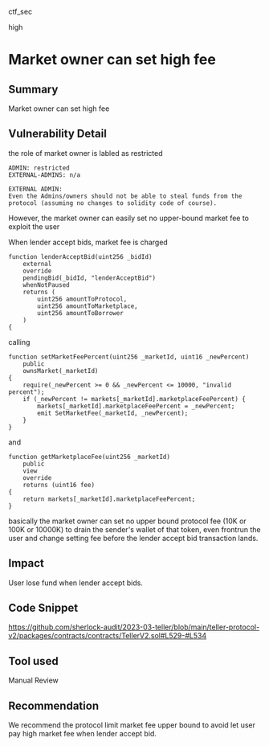 ctf_sec

high

# Market owner can set high fee

## Summary

Market owner can set high fee

## Vulnerability Detail

the role of market owner is labled as restricted

```solidity
ADMIN: restricted
EXTERNAL-ADMINS: n/a

EXTERNAL ADMIN:
Even the Admins/owners should not be able to steal funds from the protocol (assuming no changes to solidity code of course).
```

However, the market owner can easily set no upper-bound market fee to exploit the user

When lender accept bids, market fee is charged

```solidity
function lenderAcceptBid(uint256 _bidId)
	external
	override
	pendingBid(_bidId, "lenderAcceptBid")
	whenNotPaused
	returns (
		uint256 amountToProtocol,
		uint256 amountToMarketplace,
		uint256 amountToBorrower
	)
{
```

calling

```solidity
function setMarketFeePercent(uint256 _marketId, uint16 _newPercent)
	public
	ownsMarket(_marketId)
{
	require(_newPercent >= 0 && _newPercent <= 10000, "invalid percent");
	if (_newPercent != markets[_marketId].marketplaceFeePercent) {
		markets[_marketId].marketplaceFeePercent = _newPercent;
		emit SetMarketFee(_marketId, _newPercent);
	}
}
```

and

```solidity
function getMarketplaceFee(uint256 _marketId)
	public
	view
	override
	returns (uint16 fee)
{
	return markets[_marketId].marketplaceFeePercent;
}
```

basically the market owner can set no upper bound protocol fee (10K or 100K or 10000K) to drain the sender's wallet of that token, even frontrun the user and change setting fee before the lender accept bid transaction lands.

## Impact

User lose fund when lender accept bids.

## Code Snippet

https://github.com/sherlock-audit/2023-03-teller/blob/main/teller-protocol-v2/packages/contracts/contracts/TellerV2.sol#L529-#L534

## Tool used

Manual Review

## Recommendation

We recommend the protocol limit market fee upper bound to avoid let user pay high market fee when lender accept bid.